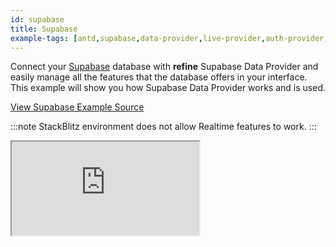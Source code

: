 ```yaml
---
id: supabase
title: Supabase
example-tags: [antd,supabase,data-provider,live-provider,auth-provider,authentication,react-router]
---
```


Connect your [Supabase](https://supabase.com/) database with **refine** Supabase Data Provider and easily manage all the features that the database offers in your interface. This example will show you how Supabase Data Provider works and is used.

[View Supabase Example Source](https://github.com/pankod/refine/tree/master/examples/dataProvider/supabase)

:::note
StackBlitz environment does not allow Realtime features to work.
:::

<iframe loading="lazy" src="https://stackblitz.com//github/pankod/refine/tree/master/examples/dataProvider/supabase?embed=1&view=preview&theme=dark&preset=node"
    style={{width: "100%", height:"80vh", border: "0px", borderRadius: "8px", overflow:"hidden"}}
    title="refine-supabase-example"
></iframe>
